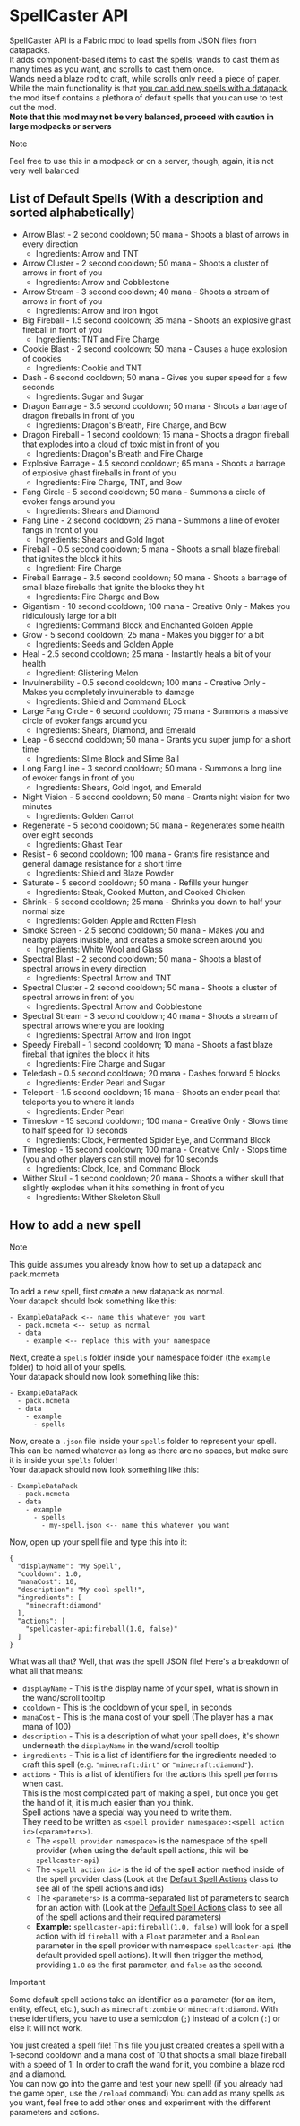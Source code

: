 # SpellCaster API
SpellCaster API is a Fabric mod to load spells from JSON files from datapacks.<br>
It adds component-based items to cast the spells; wands to cast them as many times as you want, and scrolls to cast them once.<br>
Wands need a blaze rod to craft, while scrolls only need a piece of paper.<br>
While the main functionality is that [you can add new spells with a datapack](https://github.com/LordZintick/spellcaster-api-1.21.4/tree/master?tab=readme-ov-file#how-to-add-a-new-spell), the mod itself contains a plethora of default spells that you can use to test out the mod.<br>
**Note that this mod may not be very balanced, proceed with caution in large modpacks or servers**
> [!NOTE]
> Feel free to use this in a modpack or on a server, though, again, it is not very well balanced

## List of Default Spells (With a description and sorted alphabetically)

- Arrow Blast - 2 second cooldown; 50 mana - Shoots a blast of arrows in every direction
  - Ingredients: Arrow and TNT
- Arrow Cluster - 2 second cooldown; 50 mana - Shoots a cluster of arrows in front of you
  - Ingredients: Arrow and Cobblestone
- Arrow Stream - 3 second cooldown; 40 mana - Shoots a stream of arrows in front of you
  - Ingredients: Arrow and Iron Ingot
- Big Fireball - 1.5 second cooldown; 35 mana - Shoots an explosive ghast fireball in front of you
  - Ingredients: TNT and Fire Charge
- Cookie Blast - 2 second cooldown; 50 mana - Causes a huge explosion of cookies
  - Ingredients: Cookie and TNT
- Dash - 6 second cooldown; 50 mana - Gives you super speed for a few seconds
  - Ingredients: Sugar and Sugar
- Dragon Barrage - 3.5 second cooldown; 50 mana - Shoots a barrage of dragon fireballs in front of you
  - Ingredients: Dragon's Breath, Fire Charge, and Bow
- Dragon Fireball - 1 second cooldown; 15 mana - Shoots a dragon fireball that explodes into a cloud of toxic mist in front of you
  - Ingredients: Dragon's Breath and Fire Charge
- Explosive Barrage - 4.5 second cooldown; 65 mana - Shoots a barrage of explosive ghast fireballs in front of you
  - Ingredients: Fire Charge, TNT, and Bow
- Fang Circle - 5 second cooldown; 50 mana - Summons a circle of evoker fangs around you
  - Ingredients: Shears and Diamond
- Fang Line - 2 second cooldown; 25 mana - Summons a line of evoker fangs in front of you
  - Ingredients: Shears and Gold Ingot
- Fireball - 0.5 second cooldown; 5 mana - Shoots a small blaze fireball that ignites the block it hits
  - Ingredient: Fire Charge
- Fireball Barrage - 3.5 second cooldown; 50 mana - Shoots a barrage of small blaze fireballs that ignite the blocks they hit
  - Ingredients: Fire Charge and Bow
- Gigantism - 10 second cooldown; 100 mana - Creative Only - Makes you ridiculously large for a bit
  - Ingredients: Command Block and Enchanted Golden Apple
- Grow - 5 second cooldown; 25 mana - Makes you bigger for a bit
  - Ingredients: Seeds and Golden Apple
- Heal - 2.5 second cooldown; 25 mana - Instantly heals a bit of your health
  - Ingredient: Glistering Melon
- Invulnerability - 0.5 second cooldown; 100 mana - Creative Only - Makes you completely invulnerable to damage
  - Ingredients: Shield and Command BLock
- Large Fang Circle - 6 second cooldown; 75 mana - Summons a massive circle of evoker fangs around you
  - Ingredients: Shears, Diamond, and Emerald
- Leap - 6 second cooldown; 50 mana - Grants you super jump for a short time
  - Ingredients: Slime Block and Slime Ball
- Long Fang Line - 3 second cooldown; 50 mana - Summons a long line of evoker fangs in front of you
  - Ingredients: Shears, Gold Ingot, and Emerald
- Night Vision - 5 second cooldown; 50 mana - Grants night vision for two minutes
  - Ingredients: Golden Carrot
- Regenerate - 5 second cooldown; 50 mana - Regenerates some health over eight seconds
  - Ingredients: Ghast Tear
- Resist - 6 second cooldown; 100 mana - Grants fire resistance and general damage resistance for a short time
  - Ingredients: Shield and Blaze Powder
- Saturate - 5 second cooldown; 50 mana - Refills your hunger
  - Ingredients: Steak, Cooked Mutton, and Cooked Chicken
- Shrink - 5 second cooldown; 25 mana - Shrinks you down to half your normal size
  - Ingredients: Golden Apple and Rotten Flesh
- Smoke Screen - 2.5 second cooldown; 50 mana - Makes you and nearby players invisible, and creates a smoke screen around you
  - Ingredients: White Wool and Glass
- Spectral Blast - 2 second cooldown; 50 mana - Shoots a blast of spectral arrows in every direction
  - Ingredients: Spectral Arrow and TNT
- Spectral Cluster - 2 second cooldown; 50 mana - Shoots a cluster of spectral arrows in front of you
  - Ingredients: Spectral Arrow and Cobblestone
- Spectral Stream - 3 second cooldown; 40 mana - Shoots a stream of spectral arrows where you are looking
  - Ingredients: Spectral Arrow and Iron Ingot
- Speedy Fireball - 1 second cooldown; 10 mana - Shoots a fast blaze fireball that ignites the block it hits
  - Ingredients: Fire Charge and Sugar
- Teledash - 0.5 second cooldown; 20 mana - Dashes forward 5 blocks
  - Ingredients: Ender Pearl and Sugar
- Teleport - 1.5 second cooldown; 15 mana - Shoots an ender pearl that teleports you to where it lands
  - Ingredients: Ender Pearl
- Timeslow - 15 second cooldown; 100 mana - Creative Only - Slows time to half speed for 10 seconds
  - Ingredients: Clock, Fermented Spider Eye, and Command Block
- Timestop - 15 second cooldown; 100 mana - Creative Only - Stops time (you and other players can still move) for 10 seconds
  - Ingredients: Clock, Ice, and Command Block
- Wither Skull - 1 second cooldown; 20 mana - Shoots a wither skull that slightly explodes when it hits something in front of you
  - Ingredients: Wither Skeleton Skull

## How to add a new spell
> [!NOTE]
> This guide assumes you already know how to set up a datapack and pack.mcmeta

To add a new spell, first create a new datapack as normal.<br>
Your datapck should look something like this:
```
- ExampleDataPack <-- name this whatever you want
  - pack.mcmeta <-- setup as normal
  - data
    - example <-- replace this with your namespace
```
Next, create a `spells` folder inside your namespace folder (the `example` folder) to hold all of your spells.<br>
Your datapack should now look something like this:
```
- ExampleDataPack
  - pack.mcmeta
  - data
    - example
      - spells
```
Now, create a `.json` file inside your `spells` folder to represent your spell.<br>
This can be named whatever as long as there are no spaces, but make sure it is inside your `spells` folder!<br>
Your datapack should now look something like this:
```
- ExampleDataPack
  - pack.mcmeta
  - data
    - example
      - spells
        - my-spell.json <-- name this whatever you want
```
Now, open up your spell file and type this into it:
```
{
  "displayName": "My Spell",
  "cooldown": 1.0,
  "manaCost": 10,
  "description": "My cool spell!",
  "ingredients": [
    "minecraft:diamond"
  ],
  "actions": [
    "spellcaster-api:fireball(1.0, false)"
  ]
}
```
What was all that? Well, that was the spell JSON file! Here's a breakdown of what all that means:
+ `displayName` - This is the display name of your spell, what is shown in the wand/scroll tooltip
+ `cooldown` - This is the cooldown of your spell, in seconds
+ `manaCost` - This is the mana cost of your spell (The player has a max mana of 100)
+ `description` - This is a description of what your spell does, it's shown underneath the `displayName` in the wand/scroll tooltip
+ `ingredients` - This is a list of identifiers for the ingredients needed to craft this spell (e.g. `"minecraft:dirt"` or `"minecraft:diamond"`).
+ `actions` - This is a list of identifiers for the actions this spell performs when cast.<br>
This is the most complicated part of making a spell, but once you get the hand of it, it is much easier than you think.<br>
Spell actions have a special way you need to write them.<br>
They need to be written as `<spell provider namespace>:<spell action id>(<parameters>)`.
    + The `<spell provider namespace>` is the namespace of the spell provider (when using the default spell actions, this will be `spellcaster-api`)
    + The `<spell action id>` is the id of the spell action method inside of the spell provider class (Look at the [Default Spell Actions](https://github.com/LordZintick/spellcaster-api-1.21.4/blob/master/src/main/java/com/lordkittycat/DefaultSpellActions.java) class to see all of the spell actions and ids)
    + The `<parameters>` is a comma-separated list of parameters to search for an action with (Look at the [Default Spell Actions](https://github.com/LordZintick/spellcaster-api-1.21.4/blob/master/src/main/java/com/lordkittycat/DefaultSpellActions.java) class to see all of the spell actions and their required parameters)
    + **Example:** `spellcaster-api:fireball(1.0, false)` will look for a spell action with id `fireball` with a `Float` parameter and a `Boolean` parameter in the spell provider with namespace `spellcaster-api` (the default provided spell actions). It will then trigger the method, providing `1.0` as the first parameter, and `false` as the second.
> [!IMPORTANT]
> Some default spell actions take an identifier as a parameter (for an item, entity, effect, etc.), such as `minecraft:zombie` or `minecraft:diamond`. 
> With these identifiers, you have to use a semicolon (`;`) instead of a colon (`:`) or else it will not work.

You just created a spell file! This file you just created creates a spell with a 1-second cooldown and a mana cost of 10 that shoots a small blaze fireball with a speed of 1! In order to craft the wand for it, you combine a blaze rod and a diamond.<br>
You can now go into the game and test your new spell! (if you already had the game open, use the `/reload` command)
You can add as many spells as you want, feel free to add other ones and experiment with the different parameters and actions.

